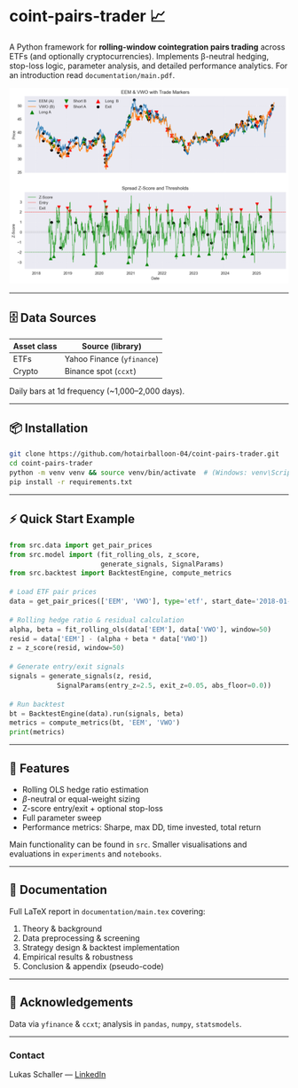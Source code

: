 # coint-pairs-trader 📈

A Python framework for **rolling-window cointegration pairs trading** across ETFs (and optionally cryptocurrencies).
Implements β-neutral hedging, stop-loss logic, parameter analysis, and detailed performance analytics.
For an introduction read `documentation/main.pdf`.

![Trading Strategy](experiments/figs/eem_vwo_trades.png)

---

## 🗄️ Data Sources
| Asset class | Source (library)         |
|-------------|--------------------------|
| ETFs        | Yahoo Finance (`yfinance`) |
| Crypto      | Binance spot (`ccxt`)      |

Daily bars at 1d frequency (~1,000–2,000 days).

---

## 📦 Installation
```bash
git clone https://github.com/hotairballoon-04/coint-pairs-trader.git
cd coint-pairs-trader
python -m venv venv && source venv/bin/activate  # (Windows: venv\Scripts\activate)
pip install -r requirements.txt
```

---

## ⚡ Quick Start Example
```python
from src.data import get_pair_prices
from src.model import (fit_rolling_ols, z_score,
                       generate_signals, SignalParams)
from src.backtest import BacktestEngine, compute_metrics

# Load ETF pair prices
data = get_pair_prices(['EEM', 'VWO'], type='etf', start_date='2018-01-01')

# Rolling hedge ratio & residual calculation
alpha, beta = fit_rolling_ols(data['EEM'], data['VWO'], window=50)
resid = data['EEM'] - (alpha + beta * data['VWO'])
z = z_score(resid, window=50)

# Generate entry/exit signals
signals = generate_signals(z, resid,
            SignalParams(entry_z=2.5, exit_z=0.05, abs_floor=0.0))

# Run backtest
bt = BacktestEngine(data).run(signals, beta)
metrics = compute_metrics(bt, 'EEM', 'VWO')
print(metrics)
```

---

## 🔧 Features
- Rolling OLS hedge ratio estimation
- $\beta$-neutral or equal-weight sizing
- Z-score entry/exit + optional stop-loss
- Full parameter sweep
- Performance metrics: Sharpe, max DD, time invested, total return

Main functionality can be found in `src`. Smaller visualisations and evaluations in `experiments` and `notebooks`.

---

## 📝 Documentation
Full LaTeX report in `documentation/main.tex` covering:
1. Theory & background
2. Data preprocessing & screening
3. Strategy design & backtest implementation
4. Empirical results & robustness
5. Conclusion & appendix (pseudo-code)

---

## 🙏 Acknowledgements
Data via `yfinance` & `ccxt`; analysis in `pandas`, `numpy`, `statsmodels`.

---

### Contact
Lukas Schaller — [LinkedIn](https://www.linkedin.com/in/lukas-schaller)

